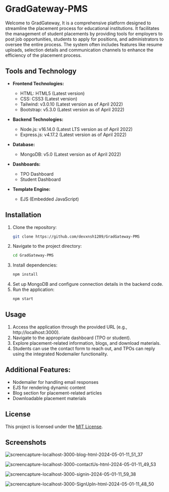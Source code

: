# GradGateway-PMS
Welcome to GradGateway, It is a comprehensive platform designed to streamline the placement process for educational institutions. It facilitates the management of student placements by providing tools for employers to post job opportunities, students to apply for positions, and administrators to oversee the entire process. The system often includes features like resume uploads, selection details and communication channels to enhance the efficiency of the placement process.

## Tools and Technology

- **Frontend Technologies:**
  - HTML: HTML5 (Latest version)
  - CSS: CSS3 (Latest version)
  - Tailwind: v3.0.10 (Latest version as of April 2022)
  - Bootstrap: v5.3.0 (Latest version as of April 2022)
    
- **Backend Technologies:**
  - Node.js: v16.14.0 (Latest LTS version as of April 2022)
  - Express.js: v4.17.2 (Latest version as of April 2022)
    
- **Database:**
  - MongoDB: v5.0 (Latest version as of April 2022)

- **Dashboards:**
  - TPO Dashboard
  - Student Dashboard

- **Template Engine:**
  - EJS (Embedded JavaScript)


## Installation

1. Clone the repository:
   ```bash
   git clone https://github.com/devxnsh1209/GradGateway-PMS
   ```
3. Navigate to the project directory:
   ```bash
   cd GradGateway-PMS
   ```
4. Install dependencies:
   ```bash
   npm install
   ```
5. Set up MongoDB and configure connection details in the backend code.
6. Run the application:
   ```bash
   npm start
   ```

## Usage
1. Access the application through the provided URL (e.g., http://localhost:3000).
2. Navigate to the appropriate dashboard (TPO or student).
3. Explore placement-related information, blogs, and download materials.
4. Students can use the contact form to reach out, and TPOs can reply using the integrated Nodemailer functionality.

## **Additional Features:**
  - Nodemailer for handling email responses
  - EJS for rendering dynamic content
  - Blog section for placement-related articles
  - Downloadable placement materials

## License

This project is licensed under the [MIT License](License).

## Screenshots
![screencapture-localhost-3000-blog-html-2024-05-01-11_51_37](https://github.com/devxnsh1209/GradGateway-PMS/assets/100987818/788e6bff-528a-46eb-ba98-3a0bc2cf2254)


![screencapture-localhost-3000-contactUs-html-2024-05-01-11_49_53](https://github.com/devxnsh1209/GradGateway-PMS/assets/100987818/6c4b8acc-ad1c-42b7-80fb-ab270030c56e)


![screencapture-localhost-3000-signin-2024-05-01-11_59_38](https://github.com/devxnsh1209/GradGateway-PMS/assets/100987818/c36c9091-e68f-464c-b55a-e072eea90d0e)


![screencapture-localhost-3000-SignUpIn-html-2024-05-01-11_48_50](https://github.com/devxnsh1209/GradGateway-PMS/assets/100987818/f8792eae-0b3d-4826-a94e-e12e2a18db66)

